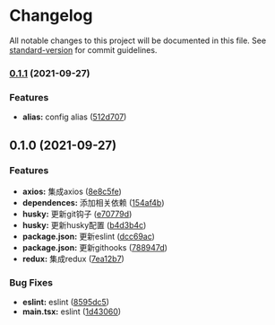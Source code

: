 # Changelog

All notable changes to this project will be documented in this file. See [standard-version](https://github.com/conventional-changelog/standard-version) for commit guidelines.

### [0.1.1](https://github.com/jibenziliao/vite-react-ts-template/compare/v0.1.0...v0.1.1) (2021-09-27)


### Features

* **alias:** config alias ([512d707](https://github.com/jibenziliao/vite-react-ts-template/commit/512d7073653d76cfa7edc7cf7693376e01e47f99))

## 0.1.0 (2021-09-27)


### Features

* **axios:** 集成axios ([8e8c5fe](https://github.com/jibenziliao/vite-react-ts-template/commit/8e8c5fe03aaa4b647c835dadad7821e21b3a5c23))
* **dependences:** 添加相关依赖 ([154af4b](https://github.com/jibenziliao/vite-react-ts-template/commit/154af4b3416e820399428e84c0afb6b12e86073c))
* **husky:** 更新git钩子 ([e70779d](https://github.com/jibenziliao/vite-react-ts-template/commit/e70779d51a5e86eb47915d03314300d86cf9c481))
* **husky:** 更新husky配置 ([b4d3b4c](https://github.com/jibenziliao/vite-react-ts-template/commit/b4d3b4c71772c5fc4e5f0c1216f47881433cf529))
* **package.json:** 更新eslint ([dcc69ac](https://github.com/jibenziliao/vite-react-ts-template/commit/dcc69acae6504aec0527f875333efa1e2716984f))
* **package.json:** 更新githooks ([788947d](https://github.com/jibenziliao/vite-react-ts-template/commit/788947d311b425937635d67c37dead3fdd8228f0))
* **redux:** 集成redux ([7ea12b7](https://github.com/jibenziliao/vite-react-ts-template/commit/7ea12b7c76c91ba001e207dd53dc2f7718178a5c))


### Bug Fixes

* **eslint:** eslint ([8595dc5](https://github.com/jibenziliao/vite-react-ts-template/commit/8595dc5580d0cb6b285fda1d591beba1e6ba2985))
* **main.tsx:** eslint ([1d43060](https://github.com/jibenziliao/vite-react-ts-template/commit/1d43060da119ccadb71429ca9ab60e82070c104a))
